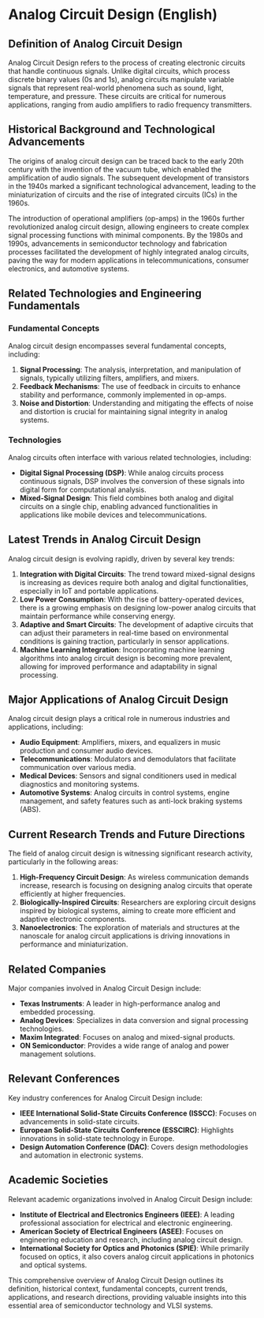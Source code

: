 # Analog Circuit Design (English)

## Definition of Analog Circuit Design

Analog Circuit Design refers to the process of creating electronic circuits that handle continuous signals. Unlike digital circuits, which process discrete binary values (0s and 1s), analog circuits manipulate variable signals that represent real-world phenomena such as sound, light, temperature, and pressure. These circuits are critical for numerous applications, ranging from audio amplifiers to radio frequency transmitters.

## Historical Background and Technological Advancements

The origins of analog circuit design can be traced back to the early 20th century with the invention of the vacuum tube, which enabled the amplification of audio signals. The subsequent development of transistors in the 1940s marked a significant technological advancement, leading to the miniaturization of circuits and the rise of integrated circuits (ICs) in the 1960s. 

The introduction of operational amplifiers (op-amps) in the 1960s further revolutionized analog circuit design, allowing engineers to create complex signal processing functions with minimal components. By the 1980s and 1990s, advancements in semiconductor technology and fabrication processes facilitated the development of highly integrated analog circuits, paving the way for modern applications in telecommunications, consumer electronics, and automotive systems.

## Related Technologies and Engineering Fundamentals

### Fundamental Concepts

Analog circuit design encompasses several fundamental concepts, including:

1. **Signal Processing**: The analysis, interpretation, and manipulation of signals, typically utilizing filters, amplifiers, and mixers.
2. **Feedback Mechanisms**: The use of feedback in circuits to enhance stability and performance, commonly implemented in op-amps.
3. **Noise and Distortion**: Understanding and mitigating the effects of noise and distortion is crucial for maintaining signal integrity in analog systems.

### Technologies

Analog circuits often interface with various related technologies, including:

- **Digital Signal Processing (DSP)**: While analog circuits process continuous signals, DSP involves the conversion of these signals into digital form for computational analysis.
- **Mixed-Signal Design**: This field combines both analog and digital circuits on a single chip, enabling advanced functionalities in applications like mobile devices and telecommunications.

## Latest Trends in Analog Circuit Design

Analog circuit design is evolving rapidly, driven by several key trends:

1. **Integration with Digital Circuits**: The trend toward mixed-signal designs is increasing as devices require both analog and digital functionalities, especially in IoT and portable applications.
2. **Low Power Consumption**: With the rise of battery-operated devices, there is a growing emphasis on designing low-power analog circuits that maintain performance while conserving energy.
3. **Adaptive and Smart Circuits**: The development of adaptive circuits that can adjust their parameters in real-time based on environmental conditions is gaining traction, particularly in sensor applications.
4. **Machine Learning Integration**: Incorporating machine learning algorithms into analog circuit design is becoming more prevalent, allowing for improved performance and adaptability in signal processing.

## Major Applications of Analog Circuit Design

Analog circuit design plays a critical role in numerous industries and applications, including:

- **Audio Equipment**: Amplifiers, mixers, and equalizers in music production and consumer audio devices.
- **Telecommunications**: Modulators and demodulators that facilitate communication over various media.
- **Medical Devices**: Sensors and signal conditioners used in medical diagnostics and monitoring systems.
- **Automotive Systems**: Analog circuits in control systems, engine management, and safety features such as anti-lock braking systems (ABS).

## Current Research Trends and Future Directions

The field of analog circuit design is witnessing significant research activity, particularly in the following areas:

1. **High-Frequency Circuit Design**: As wireless communication demands increase, research is focusing on designing analog circuits that operate efficiently at higher frequencies.
2. **Biologically-Inspired Circuits**: Researchers are exploring circuit designs inspired by biological systems, aiming to create more efficient and adaptive electronic components.
3. **Nanoelectronics**: The exploration of materials and structures at the nanoscale for analog circuit applications is driving innovations in performance and miniaturization.

## Related Companies

Major companies involved in Analog Circuit Design include:

- **Texas Instruments**: A leader in high-performance analog and embedded processing.
- **Analog Devices**: Specializes in data conversion and signal processing technologies.
- **Maxim Integrated**: Focuses on analog and mixed-signal products.
- **ON Semiconductor**: Provides a wide range of analog and power management solutions.

## Relevant Conferences

Key industry conferences for Analog Circuit Design include:

- **IEEE International Solid-State Circuits Conference (ISSCC)**: Focuses on advancements in solid-state circuits.
- **European Solid-State Circuits Conference (ESSCIRC)**: Highlights innovations in solid-state technology in Europe.
- **Design Automation Conference (DAC)**: Covers design methodologies and automation in electronic systems.

## Academic Societies

Relevant academic organizations involved in Analog Circuit Design include:

- **Institute of Electrical and Electronics Engineers (IEEE)**: A leading professional association for electrical and electronic engineering.
- **American Society of Electrical Engineers (ASEE)**: Focuses on engineering education and research, including analog circuit design.
- **International Society for Optics and Photonics (SPIE)**: While primarily focused on optics, it also covers analog circuit applications in photonics and optical systems.

This comprehensive overview of Analog Circuit Design outlines its definition, historical context, fundamental concepts, current trends, applications, and research directions, providing valuable insights into this essential area of semiconductor technology and VLSI systems.